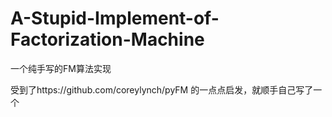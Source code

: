 # A-Stupid-Implement-of-Factorization-Machine
一个纯手写的FM算法实现

受到了https://github.com/coreylynch/pyFM 的一点点启发，就顺手自己写了一个
